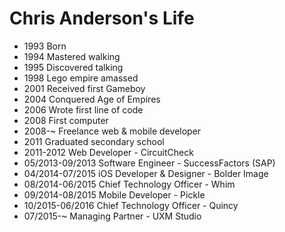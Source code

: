 Chris Anderson's Life
===============

- 1993 Born
- 1994 Mastered walking
- 1995 Discovered talking
- 1998 Lego empire amassed 
- 2001 Received first Gameboy
- 2004 Conquered Age of Empires
- 2006 Wrote first line of code
- 2008 First computer
- 2008-~ Freelance web & mobile developer
- 2011 Graduated secondary school
- 2011-2012 Web Developer - CircuitCheck
- 05/2013-09/2013 Software Engineer - SuccessFactors (SAP)
- 04/2014-07/2015 iOS Developer & Designer - Bolder Image
- 08/2014-06/2015 Chief Technology Officer - Whim
- 09/2014-08/2015 Mobile Developer - Pickle
- 10/2015-06/2016 Chief Technology Officer - Quincy
- 07/2015-~ Managing Partner - UXM Studio
